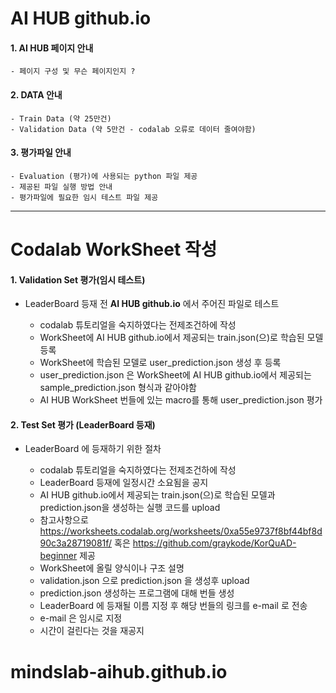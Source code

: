 
# AI HUB github.io

#### 1. AI HUB 페이지 안내

    - 페이지 구성 및 무슨 페이지인지 ?


#### 2. DATA 안내

    - Train Data (약 25만건)
    - Validation Data (약 5만건 - codalab 오류로 데이터 줄여야함)


#### 3. 평가파일 안내

    - Evaluation (평가)에 사용되는 python 파일 제공
    - 제공된 파일 실행 방법 안내
    - 평가파일에 필요한 임시 테스트 파일 제공
---


# Codalab WorkSheet 작성
#### 1. Validation Set 평가(임시 테스트)

- LeaderBoard 등재 전 **AI HUB github.io** 에서 주어진 파일로 테스트


    - codalab 튜토리얼을 숙지하였다는 전제조건하에 작성
    - WorkSheet에 AI HUB github.io에서 제공되는 train.json(으)로 학습된 모델 등록
    - WorkSheet에 학습된 모델로 user_prediction.json 생성 후 등록
    - user_prediction.json 은 WorkSheet에 AI HUB github.io에서 제공되는 sample_prediction.json 형식과 같아야함
    - AI HUB WorkSheet 번들에 있는 macro를 통해 user_prediction.json 평가
    
#### 2. Test Set 평가 (LeaderBoard 등재)

- LeaderBoard 에 등재하기 위한 절차


    - codalab 튜토리얼을 숙지하였다는 전제조건하에 작성
    - LeaderBoard 등재에 일정시간 소요됨을 공지
    - AI HUB github.io에서 제공되는 train.json(으)로 학습된 모델과 prediction.json을 생성하는 실행 코드를 upload
    - 참고사항으로 https://worksheets.codalab.org/worksheets/0xa55e9737f8bf44bf8d90c3a28719081f/ 혹은 https://github.com/graykode/KorQuAD-beginner 제공 
    - WorkSheet에 올릴 양식이나 구조 설명
    - validation.json 으로 prediction.json 을 생성후 upload
    - prediction.json 생성하는 프로그램에 대해 번들 생성
    - LeaderBoard 에 등재될 이름 지정 후 해당 번들의 링크를 e-mail 로 전송
    - e-mail 은 임시로 지정
    - 시간이 걸린다는 것을 재공지                                                                                                                                                   
                                                                                                                                                
# mindslab-aihub.github.io
